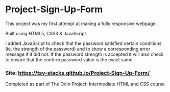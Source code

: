 # Project-Sign-Up-Form

This project was my first attempt at making a fully responsive webpage. 

Built using HTML5, CSS3 & JavaScript.

I added JavaScript to check that the password satisfied certain conditions (ie. the strength of the password) and to show a corresponding error message if it did not. If the password strength is accepted it will also check to ensure that the confirm password value is the exact same.

### Site: https://tsv-stacks.github.io/Project-Sign-Up-Form/

Completed as part of The Odin Project: Intermediate HTML and CSS course

